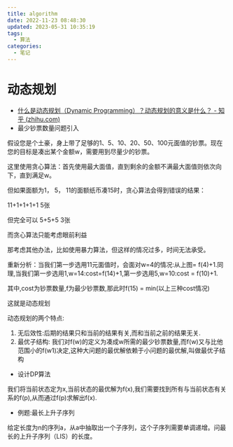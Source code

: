 ```yaml
---
title: algorithm
date: 2022-11-23 08:48:30
updated: 2023-05-31 10:35:19
tags:
  - 算法
categories:
  - 笔记
---
```


# 动态规划

- [什么是动态规划（Dynamic      Programming）？动态规划的意义是什么？ - 知乎 (zhihu.com)](https://www.zhihu.com/question/23995189)
- 最少钞票数量问题引入

假设您是个土豪，身上带了足够的1、5、10、20、50、100元面值的钞票。现在您的目标是凑出某个金额w，需要用到尽量少的钞票。

 

这里使用贪心算法：首先使用最大面值，直到剩余的金额不满最大面值则依次向下，直到满足w。

但如果面额为1， 5， 11的面额纸币凑15时，贪心算法会得到错误的结果：

11+1+1+1+1 5张

但完全可以 5+5+5 3张

而贪心算法只能考虑眼前利益

 

那考虑其他办法，比如使用暴力算法，但这样的情况过多，时间无法承受。

重新分析：当我们第一步选用11元面值时，会面对w=4的情况:从上图= f(4)+1.同理,当我们第一步选用1,w=14:cost=f(14)+1,第一步选用5,w=10:cost = f(10)+1. 

其中,cost为钞票数量,f为最少钞票数,那此时f(15) = min(以上三种cost情况)

这就是动态规划

动态规划的两个特点:

1. 无后效性:后期的结果只和当前的结果有关,而和当前之前的结果无关.
2. 最优子结构: 我们对f(w)的定义为凑成w所需的最少钞票数量,而f(w)又与比他范围小的f(w1)决定,这种大问题的最优解依赖于小问题的最优解,叫做最优子结构

- 设计DP算法

我们将当前状态定为x,当前状态的最优解为f(x),我们需要找到所有与当前状态有关系的f(p),从而通过f(p)求解出f(x).

- 例题:最长上升子序列

给定长度为n的序列a，从a中抽取出一个子序列，这个子序列需要单调递增。问最长的上升子序列（LIS）的长度。
